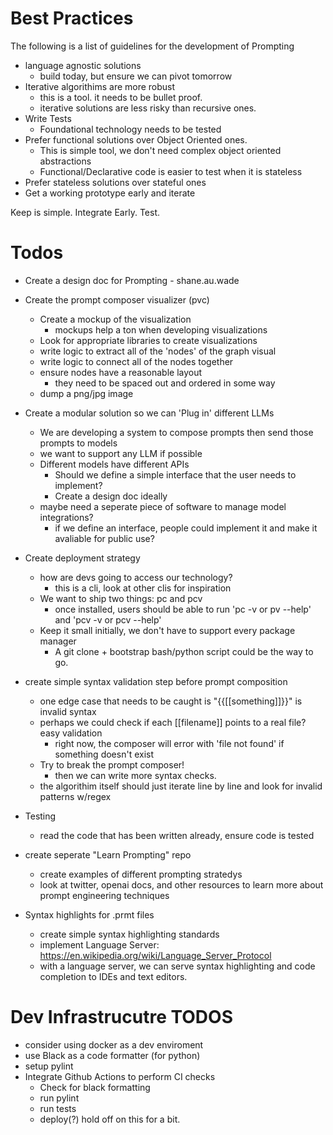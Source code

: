 # Best Practices

The following is a list of guidelines for the development of Prompting

- language agnostic solutions
    - build today, but ensure we can pivot tomorrow
- Iterative algorithims are more robust
    - this is a tool. it needs to be bullet proof.
    - iterative solutions are less risky than recursive ones.
- Write Tests
    - Foundational technology needs to be tested
- Prefer functional solutions over Object Oriented ones.
    - This is simple tool, we don't need complex object oriented abstractions
    - Functional/Declarative code is easier to test when it is stateless
- Prefer stateless solutions over stateful ones
- Get a working prototype early and iterate

Keep is simple. Integrate Early. Test.


# Todos

- Create a design doc for Prompting - shane.au.wade

- Create the prompt composer visualizer (pvc)
    - Create a mockup of the visualization
        - mockups help a ton when developing visualizations
    - Look for appropriate libraries to create visualizations
    - write logic to extract all of the 'nodes' of the graph visual
    - write logic to connect all of the nodes together
    - ensure nodes have a reasonable layout
        - they need to be spaced out and ordered in some way
    - dump a png/jpg image

- Create a modular solution so we can 'Plug in' different LLMs
    - We are developing a system to compose prompts then send those prompts to models
    - we want to support any LLM if possible
    - Different models have different APIs
        - Should we define a simple interface that the user needs to implement?
        - Create a design doc ideally
    - maybe need a seperate piece of software to manage model integrations?
        - if we define an interface, people could implement it and make it avaliable for public use?

- Create deployment strategy
    - how are devs going to access our technology?
        - this is a cli, look at other clis for inspiration
    - We want to ship two things: pc and pcv
        - once installed, users should be able to run 'pc -v or pv --help' and 'pcv -v or pcv --help'
    - Keep it small initially, we don't have to support every package manager
        - A git clone + bootstrap bash/python script could be the way to go.


- create simple syntax validation step before prompt composition
    - one edge case that needs to be caught is "{{[[something]]}}" is invalid syntax
    - perhaps we could check if each [[filename]] points to a real file? easy validation
        - right now, the composer will error with 'file not found' if something doesn't exist
    - Try to break the prompt composer!
        - then we can write more syntax checks.
    - the algorithim itself should just iterate line by line and look for invalid patterns w/regex

- Testing
    - read the code that has been written already, ensure code is tested

- create seperate "Learn Prompting" repo
    - create examples of different prompting stratedys
    - look at twitter, openai docs, and other resources to learn more about prompt engineering techniques

- Syntax highlights for .prmt files
    - create simple syntax highlighting standards
    - implement Language Server: https://en.wikipedia.org/wiki/Language_Server_Protocol
    - with a language server, we can serve syntax highlighting and code completion to IDEs and text editors.



# Dev Infrastrucutre TODOS

- consider using docker as a dev enviroment
- use Black as a code formatter (for python)
- setup pylint
- Integrate Github Actions to perform CI checks
    - Check for black formatting
    - run pylint
    - run tests
    - deploy(?) hold off on this for a bit.
